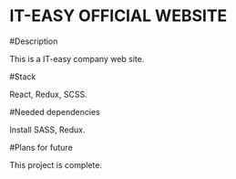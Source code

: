 # IT-EASY OFFICIAL WEBSITE

#Description

This is a IT-easy company web site.

#Stack

React, Redux, SCSS.

#Needed dependencies

Install SASS, Redux.

#Plans for future

This project is complete.
